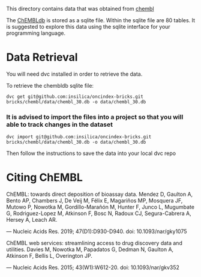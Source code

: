 This directory contains data that was obtained from [chembl](https://chembl.gitbook.io/chembl-interface-documentation/downloads)

The [ChEMBLdb](https://www.ebi.ac.uk/chembl/) is stored as a sqlite file. Within the sqlite file are 80 tables. It is suggested to explore this
data using the sqlite interface for your programming language.

# Data Retrieval

You will need dvc installed in order to retrieve the data.

To retrieve the chembldb sqlite file: 
```
dvc get git@github.com:insilica/oncindex-bricks.git bricks/chembl/data/chembl_30.db -o data/chembl_30.db
```

### It is advised to import the files into a project so that you will able to track changes in the dataset
```
dvc import git@github.com:insilica/oncindex-bricks.git bricks/chembl/data/chembl_30.db -o data/chembl_30.db
```

Then follow the instructions to save the data into your local dvc repo

# Citing ChEMBL
ChEMBL: towards direct deposition of bioassay data.
Mendez D, Gaulton A, Bento AP, Chambers J, De Veij M, Félix E, Magariños MP, Mosquera JF, Mutowo P, Nowotka M, Gordillo-Marañón M, Hunter F, Junco L, Mugumbate G, Rodriguez-Lopez M, Atkinson F, Bosc N, Radoux CJ, Segura-Cabrera A, Hersey A, Leach AR.

— Nucleic Acids Res. 2019; 47(D1):D930-D940. doi: 10.1093/nar/gky1075

ChEMBL web services: streamlining access to drug discovery data and utilities.
Davies M, Nowotka M, Papadatos G, Dedman N, Gaulton A, Atkinson F, Bellis L, Overington JP.

— Nucleic Acids Res. 2015; 43(W1):W612-20. doi: 10.1093/nar/gkv352